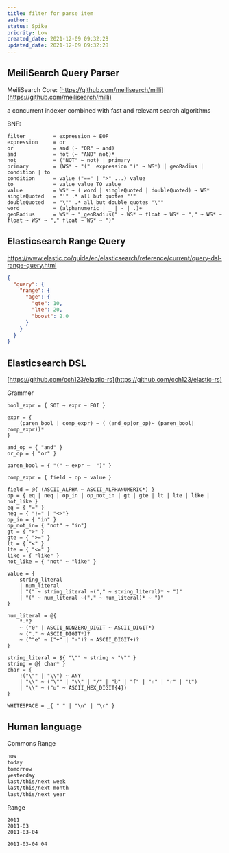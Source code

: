 ```yaml
---
title: filter for parse item
author: 
status: Spike
priority: Low
created_date: 2021-12-09 09:32:28
updated_date: 2021-12-09 09:32:28
---
```



## MeiliSearch Query Parser

MeiliSearch Core: [https://github.com/meilisearch/milli](https://github.com/meilisearch/milli)

a concurrent indexer combined with fast and relevant search algorithms

BNF:

```text
filter         = expression ~ EOF
expression     = or
or             = and (~ "OR" ~ and)
and            = not (~ "AND" not)*
not            = ("NOT" ~ not) | primary
primary        = (WS* ~ "("  expression ")" ~ WS*) | geoRadius | condition | to
condition      = value ("==" | ">" ...) value
to             = value value TO value
value          = WS* ~ ( word | singleQuoted | doubleQuoted) ~ WS*
singleQuoted   = "'" .* all but quotes "'"
doubleQuoted   = "\"" .* all but double quotes "\""
word           = (alphanumeric | _ | - | .)+
geoRadius      = WS* ~ "_geoRadius(" ~ WS* ~ float ~ WS* ~ "," ~ WS* ~ float ~ WS* ~ "," float ~ WS* ~ ")"
```

## Elasticsearch Range Query

https://www.elastic.co/guide/en/elasticsearch/reference/current/query-dsl-range-query.html


```json
{
  "query": {
    "range": {
      "age": {
        "gte": 10,
        "lte": 20,
        "boost": 2.0
      }
    }
  }
}
```

## Elasticsearch DSL

[https://github.com/cch123/elastic-rs](https://github.com/cch123/elastic-rs)

Grammer

```
bool_expr = { SOI ~ expr ~ EOI }

expr = {
    (paren_bool | comp_expr) ~ ( (and_op|or_op)~ (paren_bool| comp_expr))*
}

and_op = { "and" }
or_op = { "or" }

paren_bool = { "(" ~ expr ~  ")" }

comp_expr = { field ~ op ~ value }

field = @{ (ASCII_ALPHA ~ ASCII_ALPHANUMERIC*) }
op = { eq | neq | op_in | op_not_in | gt | gte | lt | lte | like | not_like }
eq = { "=" }
neq = { "!=" | "<>"}
op_in = { "in" }
op_not_in= { "not" ~ "in"}
gt = { ">" }
gte = { ">=" }
lt = { "<" }
lte = { "<=" }
like = { "like" }
not_like = { "not" ~ "like" }

value = {
    string_literal
    | num_literal
    | "(" ~ string_literal ~("," ~ string_literal)* ~ ")"
    | "(" ~ num_literal ~("," ~ num_literal)* ~ ")"
}

num_literal = @{
    "-"?
    ~ ("0" | ASCII_NONZERO_DIGIT ~ ASCII_DIGIT*)
    ~ ("." ~ ASCII_DIGIT*)?
    ~ (^"e" ~ ("+" | "-")? ~ ASCII_DIGIT+)?
}

string_literal = ${ "\"" ~ string ~ "\"" }
string = @{ char* }
char = {
    !("\"" | "\\") ~ ANY
    | "\\" ~ ("\"" | "\\" | "/" | "b" | "f" | "n" | "r" | "t")
    | "\\" ~ ("u" ~ ASCII_HEX_DIGIT{4})
}

WHITESPACE = _{ " " | "\n" | "\r" }
```

## Human language

Commons Range

```bash
now
today
tomorrow
yesterday
last/this/next week
last/this/next month
last/this/next year
```

Range

```
2011
2011-03
2011-03-04

2011-03-04 04
```
